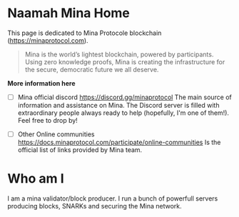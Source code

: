 # Naamah Mina Home
This page is dedicated to Mina Protocole blockchain (<a href="https://minaprotocol.com" target="_blank">https://minaprotocol.com</a>).
> Mina is the world’s lightest blockchain, powered by participants.
> Using zero knowledge proofs, Mina is creating the infrastructure
> for the secure, democratic future we all deserve.


**More information here**
- [ ] Mina official discord
https://discord.gg/minaprotocol
The main source of information and assistance on Mina. The Discord server is filled with extraordinary people always ready to help (hopefully, I'm one of them!). Feel free to drop by!

- [ ] Other Online communities
https://docs.minaprotocol.com/participate/online-communities
Is the official list of links provided by Mina team.


# Who am I
I am a mina validator/block producer.
I run a bunch of powerfull servers producing blocks, SNARKs and securing the Mina network.


